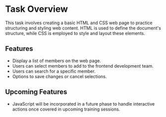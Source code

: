 # Task Overview
This task involves creating a basic HTML and CSS web page to practice structuring and styling web content. HTML is used to define the document's structure, while CSS is employed to style and layout these elements.

## Features
- Display a list of members on the web page.
- Users can select members to add to the frontend development team.
- Users can search for a specific member.
- Options to save changes or cancel selections.

## Upcoming Features
- JavaScript will be incorporated in a future phase to handle interactive actions once covered in upcoming training sessions.
